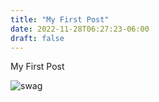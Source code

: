 ```yaml
---
title: "My First Post"
date: 2022-11-28T06:27:23-06:00
draft: false
---
```


My First Post

![swag](/images/xmas_swag.jpg)
